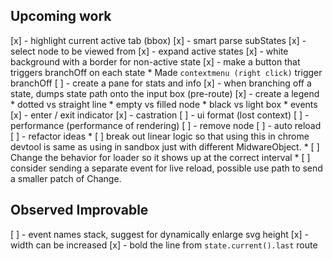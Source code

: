 Upcoming work
--------------
[x] - highlight current active tab (bbox)
[x] - smart parse subStates
[x] - select node to be viewed from
[x] - expand active states
[x] - white background with a border for non-active state
[x] - make a button that triggers branchOff on each state
    * Made `contextmenu (right click)` trigger branchOff
[ ] - create a pane for stats and info
[x] - when branching off a state, dumps state path onto the input box (pre-route)
[x] - create a legend
      * dotted vs straight line
      * empty vs filled node
      * black vs light box
      * events
[x] - enter / exit indicator
[x] - castration
[ ] - ui format (lost context)
[ ] - performance (performance of rendering)
[ ] - remove node
[ ] - auto reload
[ ] - refactor ideas
      * [ ] break out linear logic so that using this in chrome devtool is same as using in sandbox just with different MidwareObject.
      * [ ] Change the behavior for loader so it shows up at the correct interval
      * [ ] consider sending a separate event for live reload, possible use path to send a smaller patch of Change.

Observed Improvable
-------------------
[ ] - event names stack, suggest for dynamically enlarge svg height
[x] - width can be increased
[x] - bold the line from `state.current().last` route

